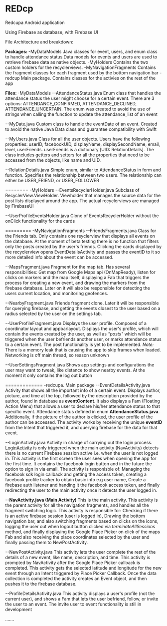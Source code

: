 # REDcp

Redcupa Android application

Using Firebase as database, with Firebase UI

File Architecture and breakdown: 

<strong> Packages: </strong> 
-MyDataModels
	Java classes for event, users, and enum class to handle attendance status.Data models for events and users are used to retrieve firebase data as native objects. 
-MyHolders
	Contains the two custom holders for the recyclerviews. 
-MyNavigationFragments
	Contains the fragment classes for each fragment used by the bottom navigation bar
-redcup
	Main package. Contains classes for the activies on the rest of the app


<strong> Files: </strong> 
-MyDataModels
--AttendanceStatus.java
	Enum class that handles the attendance status the user might choose for a certain event. There are 3 options: ATTENDANCE_CONFIRMED, ATTENDANCE_DECLINED, ATTENDANCE_UNCERTAIN. The enum was created to avoid the use of strings when calling the function to update the attendance_list of an event
    
--MyDate.java
	Custom class to handle the eventDate of an event. Created to avoid the native Java Data class and guarantee compatibility with Swift
    
--MyUsers.java
	Class for all the user objects. Users have the following properties: userID, facebookUID, displayName, displaySecondName, email, level, userFriends. userFriends is a dictionary [UID: RelationDetails]. The class includes getters and setters for all the properties that need to be accessed from the objects, like name and UID. 

--RelationDetails.java
	Simple enum, similar to AttendanceStatus in form and function. Specifies the relationship between two users. The relationship can either be USER_FRIEND, or USER_FOLLOWER
    
========
-MyHolders
--EventsRecyclerHolder.java
	Subclass of RecyclerView.ViewHolder. Viewholder that manages the source data for the post lists displayed around the app. The actual recyclerviews are managed by FirebaseUI
    
--UserProfileEventsHolder.java
	Clone of EventsRecyclerHolder without the onClick functionality for the cards
    
=========
-MyNavigationFragments
--FriendsFragments.java
	Class for the Friends tab. Only contains one reyclerview that displays all events on the database. At the moment of beta testing there is no function that filters only the posts created by the user's friends. Clicking the cards displayed by the recyclerview opens EventDetailsActivity and passes the eventID to it so more detailed info about the event can be accessed. 

--MapsFragment.java
	Fragment for the map tab. Has several responsibilities: Get map from Google Maps api (OnMapReady), listen for clicks on markers and the map itself, displaying a Fab that triggers the process for creating a new event, and drawing the markers from the firebase database. Later on it will also be responsible for detecting the users current location, and monitoring geofences. 
		
--NearbyFragment.java
	Friends fragment clone. Later it will be responsible for querying firebase, and getting the events closest to the user based on a radius selected by the user on the settings tab. 
		
--UserProfileFragment.java
		Displays the user profile. Composed of a coordinator layout and appbarlayout. Displays the user's profile, which will contain the events created by the user, as well as <i> "posts" </i>  which will be triggered when the user befriends another user, or marks attendance status to a certain event. The post functionality is yet to be implemented. <i>Note:</i> There is a memory leak that is causing the app to skip frames when loaded. Networking is off main thread, so reason unknown
		
--UserSettingsFragment.java
		Shows app settings and configurations the user may want to tweak, like distance to show nearby events. At the moment it only contains the log out button 

=============
-redcupa. Main package
--EventDetailsActivity.java
	Activity that shows all the important info of a certain event. Displays author, picture, and time at the top, followed by the description provided by the author, found in database as <b> eventContent</b>. It also displays a Fam (Floating Action Menu) that allows a user to declare his/her attendance status to that specific event. Attendance status defined in enum <b>AttendanceStatus.java</b>. Additionally, if the picture of the author is clicked, the user profile of the author can be accessed. The activity works by receiving the unique <b>eventID</b> from the Intent that triggered it, and querying firebase for the data for that event.
	
--LoginActivity.java
	Activity in charge of carrying out the login process. <ins>LoginActivity</ins> is only triggered when the main activity (NavActivity) detects there is no current Firebase session active i.e. when the user is not logged in. 
	This activity is the first screen the user sees when opening the app for the first time. It contains the facebook login button and in the future the option to sign in via email. 
	The activity is responisble of: Managing the facebook sdk login callback and getting the access token, creating a facebook profile tracker to obtain basic info e.g user name, Create a firebase auth listener and handing it the facebook access token, and finally redirecting the user to the main activity once it detects the user logged in. 
	
<b>--NavActivity.java (Main Activity) </b> 
	This is the main activity. This activity is the parent activity for all the navigation fragments, and handles all the fragment switching logic. 
	This activity is responsible for: Checking if there is an active firebase session (user is logged in), Drawing the bottom navigation bar, and also switching fragments based on clicks on the icons, logging the user out when logout button clicked via <i>terminateAllSessions</i> method, and finally displaying the Google Place Picker on click of the maps Fab and also receiving the place coordinates selected by the user and finally passing them to NewPostActivity. 
	
--NewPostActivity.java
	This activity lets the user complete the rest of the details of a new event, like name, description, and time. This activity is prompted by NavActivity after the Google Place Picker callback is completed. This activity gets the selected latitude and longitude for the new event through an Intent triggered by Place Picker Callback. Once the data collection is completed the activity creates an Event object, and then pushes it to the firebase database. 
	
--ProfileDetailsActivity.java
	This activity displays a user's profile (not the current user), and shows a Fam that lets the user befriend, follow, or invite the user to an event. The invite user to event functionality is still in development
	
.......



    
    
    
